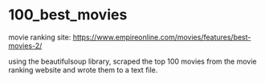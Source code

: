 # 100_best_movies

movie ranking site: https://www.empireonline.com/movies/features/best-movies-2/

using the beautifulsoup library, scraped the top 100 movies from the movie ranking website and wrote them to a text file.  
